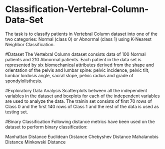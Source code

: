 # Classification-Vertebral-Column-Data-Set

The task is to classify patients in Vertebral Column dataset into one of the two categories: Normal (class 0) or Abnormal (class 1) using K-Nearest Neighbor Classification.

#Dataset
The Vertebral Column dataset consists data of 100 Normal patients and 210 Abnormal patients. Each patient in the data set is represented by six biomechanical attributes derived from the shape and orientation of the pelvis and lumbar spine: pelvic incidence, pelvic tilt, lumbar lordosis angle, sacral slope, pelvic radius and grade of spondylolisthesis.

#Exploratory Data Analysis
Scatterplots between all the independent variables in the dataset and boxplots for each of the independent variables are used to analyze the data. The trainin set consists of first 70 rows of Class 0 and the first 140 rows of Class 1 and the rest of the data is used as testing set.

#Binary Classification
Following distance metrics have been used on the dataset to perform binary classification:

Manhattan Distance
Euclidean Distance
Chebyshev Distance
Mahalanobis Distance
Minkowski Distance
